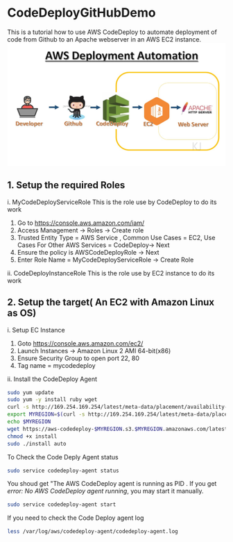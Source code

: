 # CodeDeployGitHubDemo
This is a tutorial how to use AWS CodeDeploy to automate deployment of code from Github to an Apache webserver in an AWS EC2 instance.
![CodeDevploy](images/codedeploy_flow.jpg)

## 1. Setup the required Roles
i. MyCodeDeployServiceRole
   This is the role use by CodeDeploy to do its work
   1. Go to https://console.aws.amazon.com/iam/
   2. Access Management -> Roles -> Create role
   3. Trusted Entity Type = AWS Service , Common Use Cases = EC2, Use Cases For Other AWS Services = CodeDeploy-> Next
   4. Ensure the policy is AWSCodeDeployRole -> Next
   5. Enter Role Name = MyCodeDeployServiceRole -> Create Role

ii. CodeDeployInstanceRole
    This is the role use by EC2 instance to do its work


## 2. Setup the target( An EC2 with Amazon Linux as OS)
i. Setup EC Instance
1. Goto  https://console.aws.amazon.com/ec2/
2. Launch Instances -> Amazon Linux 2 AMI 64-bit(x86)
3. Ensure Security Group to open port 22, 80
4. Tag name = mycodedeploy

ii. Install the CodeDeploy Agent

```sh
sudo yum update
sudo yum -y install ruby wget
curl -s http://169.254.169.254/latest/meta-data/placement/availability-zone | sed 's/[a-z]$//'
export MYREGION=$(curl -s http://169.254.169.254/latest/meta-data/placement/availability-zone | sed 's/[a-z]$//')
echo $MYREGION
wget https://aws-codedeploy-$MYREGION.s3.$MYREGION.amazonaws.com/latest/install
chmod +x install
sudo ./install auto
```

To Check the Code Deply Agent status
```sh
sudo service codedeploy-agent status
```
You shoud get "The AWS CodeDeploy agent is running as PID <SOME PID Number>. If you get *error: No AWS CodeDeploy agent running*, you may start it manually.
```sh
sudo service codedeploy-agent start
```
If you need to check the Code Deploy agent log
```sh
less /var/log/aws/codedeploy-agent/codedeploy-agent.log
```

